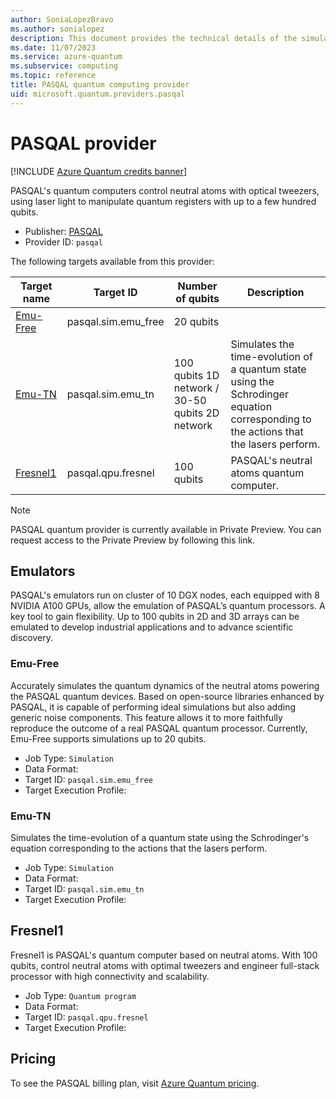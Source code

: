```yaml
---
author: SoniaLopezBravo
ms.author: sonialopez
description: This document provides the technical details of the simulators and QPU of the PASQAL quantum provider.
ms.date: 11/07/2023
ms.service: azure-quantum
ms.subservice: computing
ms.topic: reference
title: PASQAL quantum computing provider    
uid: microsoft.quantum.providers.pasqal     
---
```


# PASQAL provider

[!INCLUDE [Azure Quantum credits banner](includes/azure-quantum-credits.md)]

PASQAL's quantum computers control neutral atoms with optical tweezers, using laser light to manipulate quantum registers with up to a few hundred qubits.

- Publisher: [PASQAL](https://www.pasqal.com/)
- Provider ID: `pasqal`

The following targets available from this provider:

|Target name| Target ID|Number of qubits | Description |
|---|---|---|---|
|[Emu-Free](#emu-free) | pasqal.sim.emu_free| 20 qubits |  |
|[Emu-TN](#emu-tn) | pasqal.sim.emu_tn| 100 qubits 1D network / 30-50 qubits 2D network| Simulates the time-evolution of a quantum state using the Schrodinger equation corresponding to the actions that the lasers perform. |
|[Fresnel1](#fresnel1) | pasqal.qpu.fresnel | 100 qubits | PASQAL's neutral atoms quantum computer. |

> [!NOTE]
> PASQAL quantum provider is currently available in Private Preview. You can request access to the Private Preview by following this link. 

## Emulators

PASQAL's emulators run on cluster of 10 DGX nodes, each equipped with 8 NVIDIA A100 GPUs, allow the emulation of PASQAL’s quantum processors. A key tool to gain flexibility. Up to 100 qubits in 2D and 3D arrays can be emulated to develop industrial applications and to advance scientific discovery.

### Emu-Free

Accurately simulates the quantum dynamics of the neutral atoms powering the PASQAL quantum devices. Based on open-source libraries enhanced by PASQAL, it is capable of performing ideal simulations but also adding generic noise components. This feature allows it to more faithfully reproduce the outcome of a real PASQAL quantum processor. Currently, Emu-Free supports simulations up to 20 qubits.

- Job Type: `Simulation`
- Data Format:
- Target ID: `pasqal.sim.emu_free`
- Target Execution Profile: 


### Emu-TN

Simulates the time-evolution of a quantum state using the Schrodinger's equation corresponding to the actions that the lasers perform.

- Job Type: `Simulation`
- Data Format:
- Target ID: `pasqal.sim.emu_tn`
- Target Execution Profile: 

## Fresnel1

Fresnel1 is PASQAL's quantum computer based on neutral atoms. With 100 qubits, control neutral atoms with optimal tweezers and engineer full-stack processor with high connectivity and scalability. 

- Job Type: `Quantum program`
- Data Format:
- Target ID: `pasqal.qpu.fresnel`
- Target Execution Profile:

## Pricing

To see the PASQAL billing plan, visit [Azure Quantum pricing](xref:microsoft.quantum.providers-pricing#pasqal).
